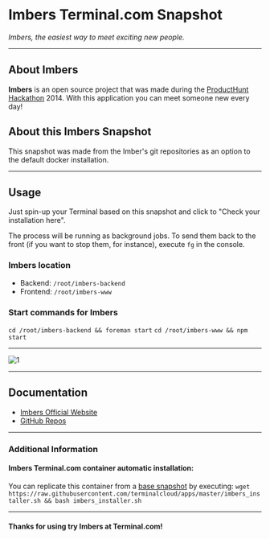 # **Imbers** Terminal.com Snapshot
*Imbers, the easiest way to meet exciting new people.*

---

## About Imbers
**Imbers** is an open source project that was made during the [ProductHunt Hackathon](http://www.producthunt.com/) 2014.
With this application you can meet someone new every day!

## About this Imbers Snapshot
This snapshot was made from the Imber's git repositories as an option to the default docker installation.


---

## Usage

Just spin-up your Terminal based on this snapshot and click to "Check your installation here".

The process will be running as background jobs. To send them back to the front (if you want to stop them, for instance), execute `fg` in the console.


### Imbers location

- Backend: `/root/imbers-backend`
- Frontend: `/root/imbers-www`

### Start commands for Imbers
`cd /root/imbers-backend && foreman start`
`cd /root/imbers-www && npm start`

---

![1](http://www.imbers.com/img/header_screen.png)

---

## Documentation
- [Imbers Official Website](http://www.imbers.com/)
- [GitHub Repos](https://github.com/52unicorns/)

---

### Additional Information

#### Imbers Terminal.com container automatic installation:
You can replicate this container from a [base snapshot](https://www.terminal.com/tiny/FzpHiTXG1K) by executing:
`wget https://raw.githubusercontent.com/terminalcloud/apps/master/imbers_installer.sh && bash imbers_installer.sh`

---

#### Thanks for using try Imbers at Terminal.com!
